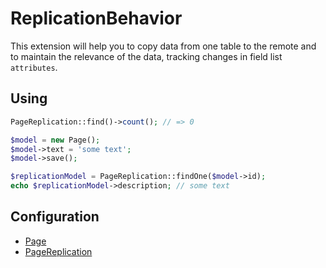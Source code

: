 # ReplicationBehavior

This extension will help you to copy data from one table to the remote and to maintain the relevance of the data, tracking changes in field list `attributes`.


## Using

```php
PageReplication::find()->count(); // => 0

$model = new Page();
$model->text = 'some text';
$model->save();

$replicationModel = PageReplication::findOne($model->id);
echo $replicationModel->description; // some text
```


## Configuration

- [Page](/tests/models/Page.php)
- [PageReplication](/tests/models/PageReplication.php)
